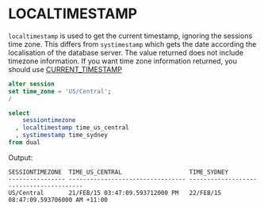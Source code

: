 # LOCALTIMESTAMP

`localtimestamp` is used to get the current timestamp, ignoring the sessions time zone. This differs from `systimestamp` which gets the date according the localisation of the database server. The value returned does not include timezone information. If you want time zone information returned, you should use [CURRENT_TIMESTAMP](CURRENT_TIMESTAMP.md)

```sql
alter session
set time_zone = 'US/Central';
/

select
    sessiontimezone
  , localtimestamp time_us_central
  , systimestamp time_sydney
from dual
```
Output:
```
SESSIONTIMEZONE  TIME_US_CENTRAL                   TIME_SYDNEY
---------------- --------------------------------- ----------------------------------------
US/Central       21/FEB/15 03:47:09.593712000 PM   22/FEB/15 08:47:09.593706000 AM +11:00
```
